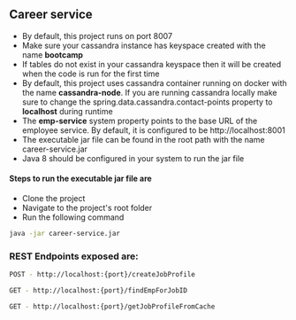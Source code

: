 ## Career service

* By default, this project runs on port 8007
* Make sure your cassandra instance has keyspace created with the name **bootcamp**
* If tables do not exist in your cassandra keyspace then it will be created when the code is run for the first time
* By default, this project uses cassandra container running on docker with the name **cassandra-node**. If you are running cassandra locally make sure to change the spring.data.cassandra.contact-points property to **localhost** during runtime
* The **emp-service** system property points to the base URL of the employee service. By default, it is configured to be http://localhost:8001
* The executable jar file can be found in the root path with the name career-service.jar
* Java 8 should be configured in your system to run the jar file

#### Steps to run the executable jar file are
* Clone the project
* Navigate to the project's root folder
* Run the following command
```bash
java -jar career-service.jar
```

### REST Endpoints exposed are:
```bash
POST - http://localhost:{port}/createJobProfile
```
```bash
GET - http://localhost:{port}/findEmpForJobID
```
```bash
GET - http://localhost:{port}/getJobProfileFromCache
```
